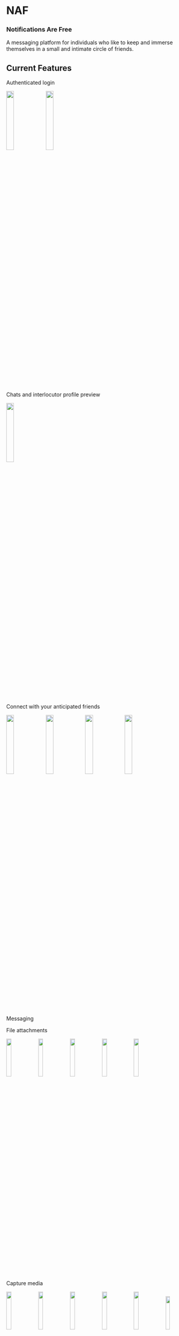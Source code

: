 # NAF
### Notifications Are Free

A messaging platform for individuals who like to keep and immerse themselves in a small and intimate circle of friends.

## Current Features
Authenticated login

<div style="display: 'flex'; flex-direction: 'row';">
<image src='./screenshots/login_1.png' width="20%"/>
<image src='./screenshots/login_2.png' width="20%"/>
</div>

Chats and interlocutor profile preview

<image src='./screenshots/home_1.png' width="20%"/>

Connect with your anticipated friends

<div style="display: 'flex'; flex-direction: 'row';">
<image src='./screenshots/profile_1.png' width="20%"/>
<image src='./screenshots/profile_3.png' width="20%"/>
<image src='./screenshots/profile_4.png' width="20%"/>
<image src='./screenshots/home_2.png' width="20%"/>
</div>

Messaging

File attachments

<div style="display: 'flex'; flex-direction: 'row';">
<image src='./screenshots/compose_1.png' width="16%"/>
<image src='./screenshots/compose_attachments_1.png' width="16%"/>
<image src='./screenshots/compose_attachments_2.png' width="16%"/>
<image src='./screenshots/compose_attachments_3.png' width="16%"/>
<image src='./screenshots/compose_attachments_4.png' width="16%"/>
</div>

Capture media
<div style="display: 'flex'; flex-direction: 'row';">
<image src='./screenshots/compose_media_1.png' width="16%"/>
<image src='./screenshots/compose_media_2.png' width="16%"/>
<image src='./screenshots/compose_media_3.png' width="16%"/>
<image src='./screenshots/compose_media_4.png' width="16%"/>
<image src='./screenshots/compose_media_5.png' width="16%"/>
<image src='./screenshots/home_3.png' width="15%">
</div>

View your your friends profile

<image src='./screenshots/interlocutor_profile_1.png' width="20%"/>

Set theme preferences

<div style="display: 'flex'; flex-direction: 'row';">
<image src='./screenshots/set_theme_1.png' width="20%">
<image src='./screenshots/set_theme_2.png' width="20%">
<image src='./screenshots/set_theme_3.png' width="20%">
</div>

## Under development
see [trello board](https://trello.com/invite/b/1dFWkADP/ATTI3789b24fa6012a789eba3b3305a246ffF1A03340/naf-immersive-conversational-platform) for more info. Due to the service's pricing plan, the board can only be viewed as a member and is therefore editable. Please DO-NOT edit the board.